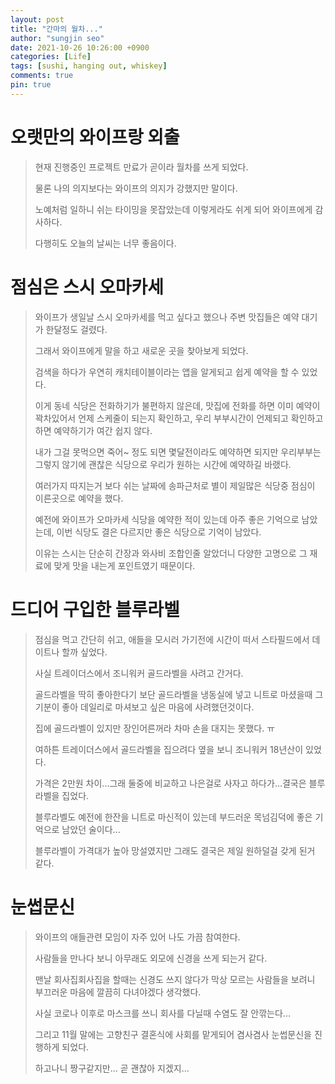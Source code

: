 ```yaml
---
layout: post
title: "간마의 월차..."
author: "sungjin seo"
date: 2021-10-26 10:26:00 +0900
categories: [Life]
tags: [sushi, hanging out, whiskey]
comments: true
pin: true
---
```


# 오랫만의 와이프랑 외출

> 현재 진행중인 프로젝트 만료가 곧이라 월차를 쓰게 되었다.
>
> 물론 나의 의지보다는 와이프의 의지가 강했지만 말이다.
>
> 노예처럼 일하니 쉬는 타이밍을 못잡았는데 이렇게라도 쉬게 되어 와이프에게 감사하다.
>
> 다행히도 오늘의 날씨는 너무 좋음이다.

# 점심은 스시 오마카세

> 와이프가 생일날 스시 오마카세를 먹고 싶다고 했으나 주변 맛집들은 예약 대기가 한달정도 걸렸다.
>
> 그래서 와이프에게 말을 하고 새로운 곳을 찾아보게 되었다.
>
> 검색을 하다가 우연히 캐치테이블이라는 앱을 알게되고 쉽게 예약을 할 수 있었다.
>
> 이게 동네 식당은 전화하기가 불편하지 않은데, 맛집에 전화를 하면 이미 예약이 꽉차있어서 언제 스케줄이 되는지 확인하고, 우리 부부시간이 언제되고 확인하고 하면 예약하기가 여간 쉽지 않다.
>
> 내가 그걸 못먹으면 죽어~ 정도 되면 몇달전이라도 예약하면 되지만 우리부부는 그렇지 않기에 괜찮은 식당으로 우리가 원하는 시간에 예약하길 바랬다.
>
> 여러가지 따지는거 보다 쉬는 날짜에 송파근처로 별이 제일많은 식당중 점심이 이른곳으로 예약을 했다.
>
> 예전에 와이프가 오마카세 식당을 예약한 적이 있는데 아주 좋은 기억으로 남았는데, 이번 식당도 결은 다르지만 좋은 식당으로 기억이 남았다.
>
> 이유는 스시는 단순히 간장과 와사비 조합인줄 알았더니 다양한 고명으로 그 재료에 맞게 맛을 내는게 포인트였기 때문이다.

# 드디어 구입한 블루라벨

> 점심을 먹고 간단히 쉬고, 애들을 모시러 가기전에 시간이 떠서 스타필드에서 데이트나 할까 싶었다.
>
> 사실 트레이더스에서 조니워커 골드라벨을 사려고 간거다.
>
> 골드라벨을 딱히 좋아한다기 보단 골드라벨을 냉동실에 넣고 니트로 마셨을때 그 기분이 좋아 데일리로 마셔보고 싶은 마음에 사려했던것이다.
>
> 집에 골드라벨이 있지만 장인어른꺼라 차마 손을 대지는 못했다. ㅠ
>
> 여하튼 트레이더스에서 골드라벨을 집으려다 옆을 보니 조니워커 18년산이 있었다.
>
> 가격은 2만원 차이...그래 둘중에 비교하고 나은걸로 사자고 하다가...결국은 블루라벨을 집었다.
>
> 블루라벨도 예전에 한잔을 니트로 마신적이 있는데 부드러운 목넘김덕에 좋은 기억으로 남았던 술이다...
>
> 블루라벨이 가격대가 높아 망설였지만 그래도 결국은 제일 원하덜걸 갖게 된거 같다.

# 눈썹문신

> 와이프의 애들관련 모임이 자주 있어 나도 가끔 참여한다.
>
> 사람들을 만나다 보니 아무래도 외모에 신경을 쓰게 되는거 같다.
>
> 맨날 회사집회사집을 할때는 신경도 쓰지 않다가 막상 모르는 사람들을 보려니 부끄러운 마음에 깔끔히 다녀야겠다 생각했다.
>
> 사실 코로나 이후로 마스크를 쓰니 회사를 다닐때 수염도 잘 안깎는다...
>
> 그리고 11월 말에는 고향친구 결혼식에 사회를 맡게되어 겸사겸사 눈썹문신을 진행하게 되었다.
>
> 하고나니 짱구같지만... 곧 괜찮아 지겠지...

[crawling]: https://github.com/sungjinseo/wife_crawling

